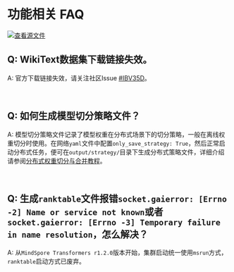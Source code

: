 # 功能相关 FAQ

[![查看源文件](https://mindspore-website.obs.cn-north-4.myhuaweicloud.com/website-images/master/resource/_static/logo_source.svg)](https://gitee.com/mindspore/docs/blob/master/docs/mindformers/docs/source_zh_cn/faq/feature_related.md)

## Q: WikiText数据集下载链接失效。

A: 官方下载链接失效，请关注社区Issue [#IBV35D](https://gitee.com/mindspore/mindformers/issues/IBV35D)。

<br/>

## Q: 如何生成模型切分策略文件？

A: 模型切分策略文件记录了模型权重在分布式场景下的切分策略，一般在离线权重切分时使用。在网络`yaml`文件中配置`only_save_strategy: True`，然后正常启动分布式任务，便可在`output/strategy/`目录下生成分布式策略文件，详细介绍请参阅[分布式权重切分与合并教程](https://www.mindspore.cn/mindformers/docs/zh-CN/dev/feature/transform_weight.html#%E7%A6%BB%E7%BA%BF%E8%BD%AC%E6%8D%A2%E9%85%8D%E7%BD%AE%E8%AF%B4%E6%98%8E)。

<br/>

## Q: 生成`ranktable`文件报错`socket.gaierror: [Errno -2] Name or service not known`或者`socket.gaierror: [Errno -3] Temporary failure in name resolution`，怎么解决？

A: 从`MindSpore Transformers r1.2.0`版本开始，集群启动统一使用`msrun`方式，`ranktable`启动方式已废弃。

<br/>
